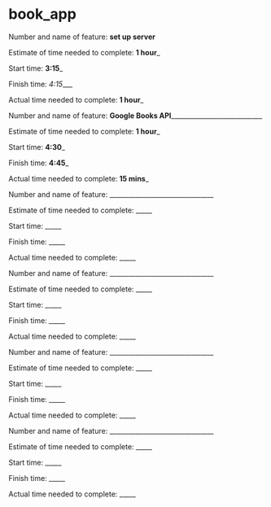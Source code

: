 # book_app

Number and name of feature: __set up server__

Estimate of time needed to complete: __1 hour___

Start time: __3:15___

Finish time: _4:15____

Actual time needed to complete: __1 hour___

Number and name of feature: __Google Books API______________________________

Estimate of time needed to complete: __1 hour___

Start time: __4:30___

Finish time: __4:45___

Actual time needed to complete: __15 mins___

Number and name of feature: ________________________________

Estimate of time needed to complete: _____

Start time: _____

Finish time: _____

Actual time needed to complete: _____

Number and name of feature: ________________________________

Estimate of time needed to complete: _____

Start time: _____

Finish time: _____

Actual time needed to complete: _____

Number and name of feature: ________________________________

Estimate of time needed to complete: _____

Start time: _____

Finish time: _____

Actual time needed to complete: _____

Number and name of feature: ________________________________

Estimate of time needed to complete: _____

Start time: _____

Finish time: _____

Actual time needed to complete: _____